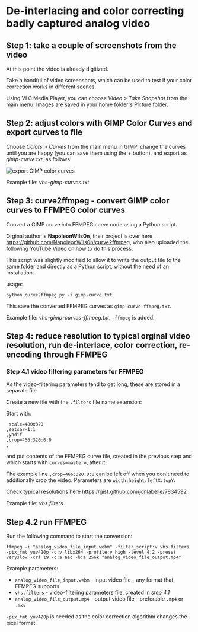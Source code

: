 # De-interlacing and color correcting badly captured analog video

## Step 1: take a couple of screenshots from the video
At this point the video is already digitized.

Take a handful of video screenshots, which can be used to test if your color correction works in different scenes.

Using VLC Media Player, you can choose *Video > Take Snapshot* from the main menu.  Images are saved in your home folder's Picture folder.

## Step 2: adjust colors with GIMP Color Curves and export curves to file
Choose *Colors > Curves* from the main menu in GIMP, change the curves until you are happy (you can save them using the + button), and export as *gimp-curve.txt*, as follows:

![export GIMP color curves](https://raw.githubusercontent.com/bjaan/deinterlace-colorcorrect-analog-video/master/exportgimpcurve.png)

Example file: *vhs-gimp-curves.txt*

## Step 3: curve2ffmpeg - convert GIMP color curves to FFMPEG color curves

Convert a GIMP curve into FFMPEG curve code using a Python script.

Orginal author is **NapoleonWils0n**, their project is over here https://github.com/NapoleonWils0n/curve2ffmpeg, who also uploaded the following [YouTube Video](https://youtu.be/s4xL0msZYuY) on how to do this process.

This script was slightly modified to allow it to write the output file to the same folder and directly as a Python script, without the need of an installation.

usage:

```shell
python curve2ffmpeg.py -i gimp-curve.txt
```

This save the converted FFMPEG curves as `gimp-curve-ffmpeg.txt`.

Example file: *vhs-gimp-curves-ffmpeg.txt*.  `-ffmpeg` is added.

## Step 4: reduce resolution to typical orginal video resolution, run de-interlace, color correction, re-encoding through FFMPEG

### Step 4.1 video filtering parameters for FFMPEG
As the video-filtering parameters tend to get long, these are stored in a separate file.

Create a new file with the `.filters` file name extension:

Start with:
```
 scale=480x320
,setsar=1:1
,yadif
,crop=466:320:0:0
,
```
and put contents of the FFMPEG curve file, created in the previous step and which starts with `curves=master=`, after it.

The example line `,crop=466:320:0:0` can be left off when you don't need to additionally crop the video.  Parameters are `width:height:leftX:topY`.

Check typical resolutions here https://gist.github.com/jonlabelle/7834592

Example file: *vhs.filters*

## Step 4.2 run FFMPEG

Run the following command to start the conversion:

`ffmpeg -i "analog_video_file_input.webm" -filter_script:v vhs.filters -pix_fmt yuv420p -c:v libx264 -profile:v high -level 4.2 -preset veryslow -crf 19 -c:a aac -b:a 256k "analog_video_file_output.mp4"`

Example parameters:
* `analog_video_file_input.webm` - input video file - any format that FFMPEG supports
* `vhs.filters` - video-filtering parameters file, created in *step 4.1*
* `analog_video_file_output.mp4` - output video file - preferable `.mp4` or `.mkv`

`-pix_fmt yuv420p` is needed as the color correction algorithm changes the pixel format.